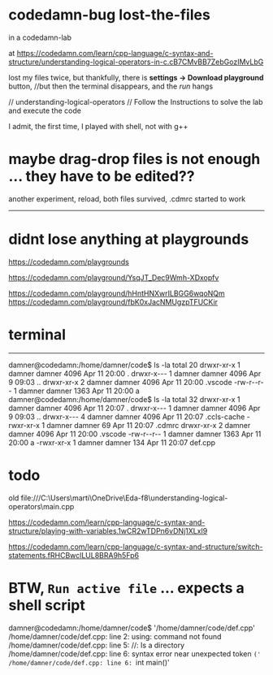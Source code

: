 
# codedamn-bug lost-the-files 

in a codedamn-lab

at 
https://codedamn.com/learn/cpp-language/c-syntax-and-structure/understanding-logical-operators-in-c.cB7CMvBB7ZebGozIMvLbG

lost my files twice, 
but thankfully, there is **settings -> Download playground** button, 
//but then the terminal disappears, and the  *run* hangs

//    understanding-logical-operators
// Follow the Instructions to solve the lab and execute the code

I admit, the first time, I played with shell, not with g++

# maybe drag-drop files is not enough ... they have to be edited??

another experiment,
reload,
both files survived,
.cdmrc started to work





--------

# didnt lose anything at playgrounds

https://codedamn.com/playgrounds

https://codedamn.com/playground/YsqJT_Dec9Wmh-XDxopfv

https://codedamn.com/playground/hHntHNXwrILBGG6wqoNQm
https://codedamn.com/playground/fbK0xJacNMUgzpTFUCKir







# terminal
----------
damner@codedamn:/home/damner/code$ ls -la
total 20
drwxr-xr-x 1 damner damner 4096 Apr 11 20:00 .
drwxr-x--- 1 damner damner 4096 Apr  9 09:03 ..
drwxr-xr-x 2 damner damner 4096 Apr 11 20:00 .vscode
-rw-r--r-- 1 damner damner 1363 Apr 11 20:00 a
damner@codedamn:/home/damner/code$ ls -la
total 32
drwxr-xr-x 1 damner damner 4096 Apr 11 20:07 .
drwxr-x--- 1 damner damner 4096 Apr  9 09:03 ..
drwxr-x--- 4 damner damner 4096 Apr 11 20:07 .ccls-cache
-rwxr-xr-x 1 damner damner   69 Apr 11 20:07 .cdmrc
drwxr-xr-x 2 damner damner 4096 Apr 11 20:00 .vscode
-rw-r--r-- 1 damner damner 1363 Apr 11 20:00 a
-rwxr-xr-x 1 damner damner  134 Apr 11 20:07 def.cpp





# todo

old file:///C:\Users\marti\OneDrive\Eda-f8\understanding-logical-operators\main.cpp

https://codedamn.com/learn/cpp-language/c-syntax-and-structure/playing-with-variables.1wCR2wTDPn6vDNj1XLxI9

https://codedamn.com/learn/cpp-language/c-syntax-and-structure/switch-statements.fRHCBwclLUL8BRA9h5Fp6






# BTW, `Run active file` ... expects a shell script

damner@codedamn:/home/damner/code$ '/home/damner/code/def.cpp'
/home/damner/code/def.cpp: line 2: using: command not found
/home/damner/code/def.cpp: line 5: //: Is a directory
/home/damner/code/def.cpp: line 6: syntax error near unexpected token `('
/home/damner/code/def.cpp: line 6: `int main()'

